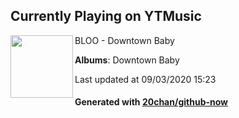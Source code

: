 ## Currently Playing on YTMusic

[<img align="left" width="100" src="https://lh3.googleusercontent.com/65niALh646akmAD6eh9pmxvQR9_AOoG2jsNoqL2YBDprZDJ8GoSxpx22Kj2A19F1-0qvhZ4JJLZUYrQ">](https://music.youtube.com/channel/UC7dG-UHeOXI38CgAFPz-W5g)

BLOO - Downtown Baby

**Albums**: Downtown Baby

Last updated at 09/03/2020 15:23

#### Generated with [20chan/github-now](https://github.com/20chan/github-now)


<!--
**20chan/20chan** is a ✨ _special_ ✨ repository because its `README.md` (this file) appears on your GitHub profile.

Here are some ideas to get you started:

- 🔭 I’m currently working on ...
- 🌱 I’m currently learning ...
- 👯 I’m looking to collaborate on ...
- 🤔 I’m looking for help with ...
- 💬 Ask me about ...
- 📫 How to reach me: ...
- 😄 Pronouns: ...
- ⚡ Fun fact: ...
-->
